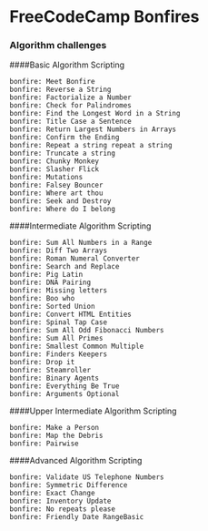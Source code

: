 # FreeCodeCamp Bonfires
### Algorithm challenges

####Basic Algorithm Scripting

    bonfire: Meet Bonfire
    bonfire: Reverse a String
    bonfire: Factorialize a Number
    bonfire: Check for Palindromes
    bonfire: Find the Longest Word in a String
    bonfire: Title Case a Sentence
    bonfire: Return Largest Numbers in Arrays
    bonfire: Confirm the Ending
    bonfire: Repeat a string repeat a string
    bonfire: Truncate a string
    bonfire: Chunky Monkey
    bonfire: Slasher Flick
    bonfire: Mutations
    bonfire: Falsey Bouncer
    bonfire: Where art thou
    bonfire: Seek and Destroy
    bonfire: Where do I belong

####Intermediate Algorithm Scripting
   
    bonfire: Sum All Numbers in a Range
	bonfire: Diff Two Arrays
	bonfire: Roman Numeral Converter
	bonfire: Search and Replace
	bonfire: Pig Latin
	bonfire: DNA Pairing
	bonfire: Missing letters
	bonfire: Boo who
	bonfire: Sorted Union
	bonfire: Convert HTML Entities
	bonfire: Spinal Tap Case
	bonfire: Sum All Odd Fibonacci Numbers
	bonfire: Sum All Primes
	bonfire: Smallest Common Multiple
	bonfire: Finders Keepers
	bonfire: Drop it
	bonfire: Steamroller
	bonfire: Binary Agents
	bonfire: Everything Be True
	bonfire: Arguments Optional

####Upper Intermediate Algorithm Scripting

    bonfire: Make a Person
    bonfire: Map the Debris
    bonfire: Pairwise
    
####Advanced Algorithm Scripting

    bonfire: Validate US Telephone Numbers
    bonfire: Symmetric Difference
    bonfire: Exact Change
    bonfire: Inventory Update
    bonfire: No repeats please
    bonfire: Friendly Date RangeBasic
